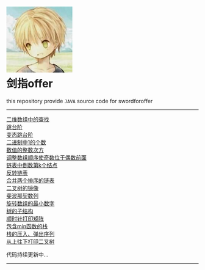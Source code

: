 ![](https://github.com/uestc-xst/test/raw/master/myimage.jpg)  
剑指offer<br>
============
this repository provide `JAVA` source code for swordforoffer<br>

----------------------

[二维数组中的查找](https://github.com/uestc-xst/SwordForOffer/blob/master/src/com/uestc/xst/Find.java)<br>
[跳台阶](https://github.com/uestc-xst/SwordForOffer/blob/master/src/com/uestc/xst/JumpFloor.java)<br>
[变态跳台阶](https://github.com/uestc-xst/SwordForOffer/blob/master/src/com/uestc/xst/JumpFloorII.java)<br>
[二进制中1的个数](https://github.com/uestc-xst/SwordForOffer/blob/master/src/com/uestc/xst/NumberOf1.java)<br>
[数值的整数次方](https://github.com/uestc-xst/SwordForOffer/blob/master/src/com/uestc/xst/Power.java)<br>
[调整数组顺序使奇数位于偶数前面](https://github.com/uestc-xst/SwordForOffer/blob/master/src/com/uestc/xst/ReOrderArray.java)<br>
[链表中倒数第k个结点](https://github.com/uestc-xst/SwordForOffer/blob/dev/src/com/uestc/xst/FindKthToTail.java)<br>
[反转链表](https://github.com/uestc-xst/SwordForOffer/blob/dev/src/com/uestc/xst/ReverseList.java)<br>
[合并两个排序的链表](https://github.com/uestc-xst/SwordForOffer/blob/dev/src/com/uestc/xst/Merge.java)<br>
[二叉树的镜像](https://github.com/uestc-xst/SwordForOffer/blob/dev/src/com/uestc/xst/Mirror.java)<br>
[斐波那契数列](https://github.com/uestc-xst/SwordForOffer/blob/dev/src/com/uestc/xst/Fibonacci.java)<br>
[旋转数组的最小数字](https://github.com/uestc-xst/SwordForOffer/blob/dev/src/com/uestc/xst/MinNumberInRotateArray.java)<br>
[树的子结构](https://github.com/uestc-xst/SwordForOffer/blob/dev/src/com/uestc/xst/HasSubtree.java)<br>
[顺时针打印矩阵](https://github.com/uestc-xst/SwordForOffer/blob/dev/src/com/uestc/xst/PrintMatrix.java)<br>
[包含min函数的栈](https://github.com/uestc-xst/SwordForOffer/blob/dev/src/com/uestc/xst/MinFuncInStack.java)<br>
[栈的压入、弹出序列](https://github.com/uestc-xst/SwordForOffer/blob/dev/src/com/uestc/xst/IsPopOrder.java)<br>
[从上往下打印二叉树](https://github.com/uestc-xst/SwordForOffer/blob/dev/src/com/uestc/xst/PrintFromTopToBottom.java)<br>

代码持续更新中...

----------------------


